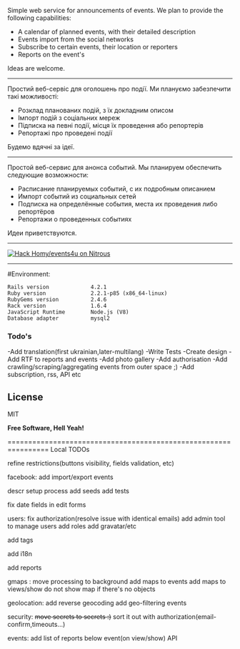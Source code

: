Simple web service for announcements of events.
We plan to provide the following capabilities:
 - A calendar of planned events, with their detailed description
 - Events import from the social networks
 - Subscribe to certain events, their location or reporters
 - Reports on the event's

Ideas are welcome.

-------------------

Простий веб-сервіс для оголошень про події.
Ми плануємо забезпечити такі можливості:
- Розклад планованих подій, з їх докладним описом
- Імпорт подій з соціальних мереж
- Підписка на певні події, місця їх проведення або репортерів
- Репортажі про проведені події

Будемо вдячні за ідеї.

-------------------

Простой веб-сервис для анонса событий.
Мы планируем обеспечить следующие возможности:
 - Расписание планируемых событий, с их подробным описанием
 - Импорт событий из социальных сетей
 - Подписка на определённые события, места их проведения либо репортёров
 - Репортажи о проведенных событиях

Идеи приветствуются.

-------------------
[![Hack Homy/events4u on Nitrous](https://d3o0mnbgv6k92a.cloudfront.net/assets/hack-l-v1-d464cf470a5da050619f6f247a1017ec.png)](https://lite.nitrous.io/hack_button?source=embed&runtime=rails&repo=Homy%2Fevents4u&file_to_open=README.md)

-------------------

#Environment:
```
Rails version             4.2.1
Ruby version              2.2.1-p85 (x86_64-linux)
RubyGems version          2.4.6
Rack version              1.6.4
JavaScript Runtime        Node.js (V8)
Database adapter          mysql2

```

### Todo's
 -Add translation(first ukrainian,later-multilang)
 -Write Tests
 -Create design
 -Add RTF to reports and events
 -Add photo gallery
 -Add authorisation
 -Add crawling/scraping/aggregating events from outer space ;)
 -Add subscription, rss, API etc

License
----

MIT


**Free Software, Hell Yeah!**

================================================================
Local TODOs

refine restrictions(buttons visibility, fields validation, etc)

facebook:
add import/export events

descr setup process
add seeds
add tests

fix date fields in edit forms

users:
fix authorization(resolve issue with identical emails)
add admin tool to manage users
add roles
add gravatar/etc

add tags

add i18n

add reports

gmaps :
move processing to background
add maps to events
add maps to views/show
do not show map if there's no objects

geolocation:
add reverse geocoding
add geo-filtering events

security:
~~move secrets to secrets :)~~
sort it out with authorization(email-confirm,timeouts...)

events:
add list of reports below event(on view/show)
API